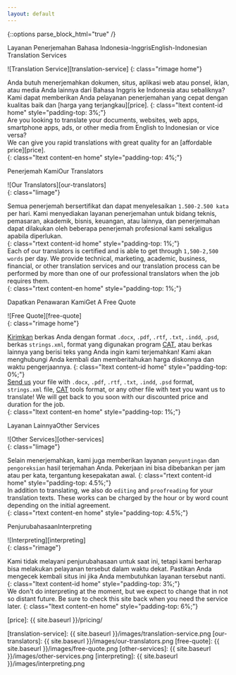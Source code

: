 ```yaml
---
layout: default
---
```


{::options parse_block_html="true" /}
<div class="section shadow-night">
<span class="playfair content-id">Layanan Penerjemahan Bahasa Indonesia-Inggris</span><span class="playfair content-en">English-Indonesian Translation Services</span>

![Translation Service][translation-service] 
{: class="rimage home"}  

Anda butuh menerjemahkan dokumen, situs, aplikasi web atau ponsel, iklan,
atau media Anda lainnya dari Bahasa Inggris ke Indonesia atau sebaliknya?  
Kami dapat memberikan Anda pelayanan penerjemahan yang cepat dengan kualitas
 baik dan [harga yang terjangkau][price]. 
{: class="ltext content-id home" style="padding-top: 3%;"}  
Are you looking to translate your documents, websites, web apps, smartphone 
apps, ads, or other media from English to Indonesian or vice versa?   
We can give you rapid translations with great quality for an [affordable 
price][price].  
{: class="ltext content-en home" style="padding-top: 4%;"}  

</div>

<div class="section mirage">
<span class="playfair content-id">Penerjemah Kami</span><span class="playfair content-en">Our Translators</span>

![Our Translators][our-translators]  
{: class="limage"}  

Semua penerjemah bersertifikat dan dapat menyelesaikan `1.500-2.500 kata` 
per hari. Kami menyediakan layanan penerjemahan untuk bidang teknis, 
pemasaran, akademik, bisnis, keuangan, atau lainnya, dan penerjemahan dapat 
dilakukan oleh beberapa penerjemah profesional kami sekaligus apabila 
diperlukan.  
{: class="rtext content-id home" style="padding-top: 1%;"}  
Each of our translators is certified and is able to get through 
`1,500-2,500 words` per day. We provide technical, marketing, academic, 
business, financial, or other translation services and our translation 
process can be performed by more than one of our professional translators 
when the job requires them.   
{: class="rtext content-en home" style="padding-top: 1%;"}  

</div>

<div class="section light-orange">
<span class="playfair content-id">Dapatkan Penawaran Kami</span><span class="playfair content-en">Get A Free Quote</span>

![Free Quote][free-quote]  
{: class="rimage home"}  

[Kirimkan][contact-us] berkas Anda dengan format `.docx`, `.pdf`, `.rtf`, 
`.txt`, `.indd`, `.psd`, berkas `strings.xml`, format yang digunakan 
program [CAT][cat-wiki], atau berkas lainnya yang berisi teks yang Anda 
ingin kami terjemahkan! Kami akan menghubungi Anda kembali dan 
memberitahukan harga diskonnya dan waktu pengerjaannya.
{: class="ltext content-id home" style="padding-top: 0%;"}  
[Send us][contact-us] your file with `.docx`, `.pdf`, `.rtf`, `.txt`, 
`.indd`, `.psd` format, `strings.xml` file, [CAT][cat-wiki] tools format, 
or any other file with text you want us to translate! We will get back to 
you soon with our discounted price and duration for the job.  
{: class="ltext content-en home" style="padding-top: 1%;"}  

</div>

<div class="section parklife">
<span class="playfair content-id">Layanan Lainnya</span><span class="playfair content-en">Other Services</span>

![Other Services][other-services]  
{: class="limage"}  
  
Selain menerjemahkan, kami juga memberikan layanan `penyuntingan` dan 
`pengoreksian` hasil terjemahan Anda. Pekerjaan ini bisa dibebankan per jam 
atau per kata, tergantung kesepakatan awal. 
{: class="rtext content-id home" style="padding-top: 4.5%;"}  
In addition to translating, we also do `editing` and `proofreading` for 
your translation texts. These works can be charged by the hour or by word 
count depending on the initial agreement.  
{: class="rtext content-en home" style="padding-top: 4.5%;"}  

</div>

<div class="section turquoise-flow">
<span class="playfair content-id">Penjurubahasaan</span><span class="playfair content-en">Interpreting</span>

![Interpreting][interpreting]  
{: class="rimage"}  
  
Kami tidak melayani penjurubahasaan untuk saat ini, tetapi kami berharap 
bisa melakukan pelayanan tersebut dalam waktu dekat. Pastikan Anda mengecek 
kembali situs ini jika Anda membutuhkan layanan tersebut nanti.  
{: class="ltext content-id home" style="padding-top: 3%;"}  
We don't do interpreting at the moment, but we expect to change that in 
not so distant future. Be sure to check this site back when you need the 
service later. 
{: class="ltext content-en home" style="padding-top: 6%;"}  

</div>  

[contact-us]: mailto:settrans.eits@gmail.com "SetTrans.EITS@gmail.com"
[cat-wiki]: https://en.wikipedia.org/wiki/Computer-assisted_translation 
"Computer-assisted translation"
[price]: {{ site.baseurl }}/pricing/


[translation-service]: {{ site.baseurl }}/images/translation-service.png
[our-translators]: {{ site.baseurl }}/images/our-translators.png
[free-quote]: {{ site.baseurl }}/images/free-quote.png
[other-services]: {{ site.baseurl }}/images/other-services.png
[interpreting]: {{ site.baseurl }}/images/interpreting.png

